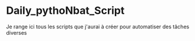 # Daily_pythoNbat_Script
Je range ici tous les scripts que j'aurai à créer pour automatiser des tâches diverses
